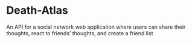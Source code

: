 # Death-Atlas
An API for a social network web application where users can share their thoughts, react to friends’ thoughts, and create a friend list
